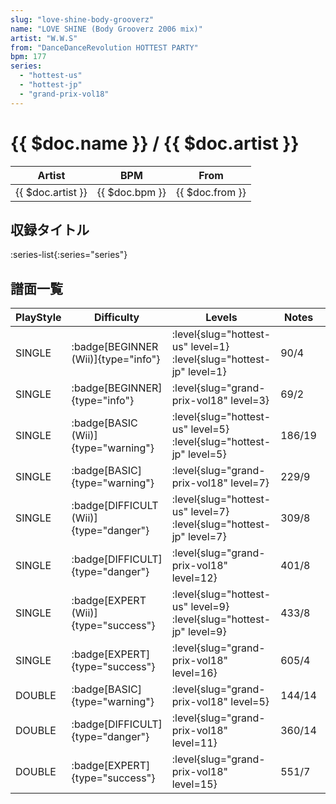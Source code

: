 ```yaml
---
slug: "love-shine-body-grooverz"
name: "LOVE SHINE (Body Grooverz 2006 mix)"
artist: "W.W.S"
from: "DanceDanceRevolution HOTTEST PARTY"
bpm: 177
series:
  - "hottest-us"
  - "hottest-jp"
  - "grand-prix-vol18"
---
```


# {{ $doc.name }} / {{ $doc.artist }}

|Artist|BPM|From|
|------|---|----|
|{{ $doc.artist }}|{{ $doc.bpm }}|{{ $doc.from }}|

## 収録タイトル

:series-list{:series="series"}

## 譜面一覧

|PlayStyle|Difficulty|Levels|Notes|Movie|
|---------|----------|------|-----|-----|
|SINGLE| :badge[BEGINNER (Wii)]{type="info"}|<div class="field is-grouped is-grouped-multiline"> :level{slug="hottest-us" level=1} :level{slug="hottest-jp" level=1}</div>|90/4||
|SINGLE| :badge[BEGINNER]{type="info"}|<div class="field is-grouped is-grouped-multiline"> :level{slug="grand-prix-vol18" level=3}</div>|69/2||
|SINGLE| :badge[BASIC (Wii)]{type="warning"}|<div class="field is-grouped is-grouped-multiline"> :level{slug="hottest-us" level=5} :level{slug="hottest-jp" level=5}</div>|186/19||
|SINGLE| :badge[BASIC]{type="warning"}|<div class="field is-grouped is-grouped-multiline"> :level{slug="grand-prix-vol18" level=7}</div>|229/9||
|SINGLE| :badge[DIFFICULT (Wii)]{type="danger"}|<div class="field is-grouped is-grouped-multiline"> :level{slug="hottest-us" level=7} :level{slug="hottest-jp" level=7}</div>|309/8||
|SINGLE| :badge[DIFFICULT]{type="danger"}|<div class="field is-grouped is-grouped-multiline"> :level{slug="grand-prix-vol18" level=12}</div>|401/8||
|SINGLE| :badge[EXPERT (Wii)]{type="success"}|<div class="field is-grouped is-grouped-multiline"> :level{slug="hottest-us" level=9} :level{slug="hottest-jp" level=9}</div>|433/8||
|SINGLE| :badge[EXPERT]{type="success"}|<div class="field is-grouped is-grouped-multiline"> :level{slug="grand-prix-vol18" level=16}</div>|605/4||
|DOUBLE| :badge[BASIC]{type="warning"}|<div class="field is-grouped is-grouped-multiline"> :level{slug="grand-prix-vol18" level=5}</div>|144/14||
|DOUBLE| :badge[DIFFICULT]{type="danger"}|<div class="field is-grouped is-grouped-multiline"> :level{slug="grand-prix-vol18" level=11}</div>|360/14||
|DOUBLE| :badge[EXPERT]{type="success"}|<div class="field is-grouped is-grouped-multiline"> :level{slug="grand-prix-vol18" level=15}</div>|551/7||
